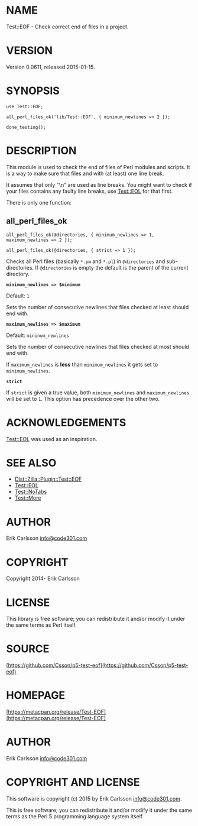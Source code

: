 # NAME

Test::EOF - Check correct end of files in a project.

# VERSION

Version 0.0611, released 2015-01-15.

# SYNOPSIS

    use Test::EOF;

    all_perl_files_ok('lib/Test::EOF', { minimum_newlines => 2 });

    done_testing();

# DESCRIPTION

This module is used to check the end of files of Perl modules and scripts. It is a way to make sure that files and with (at least) one line break.

It assumes that only "\\n" are used as line breaks. You might want to check if your files contains any faulty line breaks, use [Test::EOL](https://metacpan.org/pod/Test::EOL) for that first.

There is only one function:

## all\_perl\_files\_ok

    all_perl_files_ok(@directories, { minimum_newlines => 1, maximum_newlines => 2 });

    all_perl_files_ok(@directories, { strict => 1 });

Checks all Perl files (basically `*.pm` and `*.pl`) in `@directories` and sub-directories. If `@directories` is empty the default is the parent of the current directory.

**`minimum_newlines => $minimum`**

Default: `1`

Sets the number of consecutive newlines that files checked at least should end with.

**`maximum_newlines => $maximum`**

Default: `mininum_newlines`

Sets the number of consecutive newlines that files checked at most should end with.

If `maximum_newlines` is **less** than `minimum_newlines` it gets set to `minimum_newlines`.

**`strict`**

If `strict` is given a true value, both `minimum_newlines` and `maximum_newlines` will be set to `1`. This option has precedence over the other two.

# ACKNOWLEDGEMENTS

[Test::EOL](https://metacpan.org/pod/Test::EOL) was used as an inspiration.

# SEE ALSO

- [Dist::Zilla::Plugin::Test::EOF](https://metacpan.org/pod/Dist::Zilla::Plugin::Test::EOF)
- [Test::EOL](https://metacpan.org/pod/Test::EOL)
- [Test::NoTabs](https://metacpan.org/pod/Test::NoTabs)
- [Test::More](https://metacpan.org/pod/Test::More)

# AUTHOR

Erik Carlsson <info@code301.com>

# COPYRIGHT

Copyright 2014- Erik Carlsson

# LICENSE

This library is free software; you can redistribute it and/or modify
it under the same terms as Perl itself.

# SOURCE

[https://github.com/Csson/p5-test-eof](https://github.com/Csson/p5-test-eof)

# HOMEPAGE

[https://metacpan.org/release/Test-EOF](https://metacpan.org/release/Test-EOF)

# AUTHOR

Erik Carlsson <info@code301.com>

# COPYRIGHT AND LICENSE

This software is copyright (c) 2015 by Erik Carlsson <info@code301.com>.

This is free software; you can redistribute it and/or modify it under
the same terms as the Perl 5 programming language system itself.
